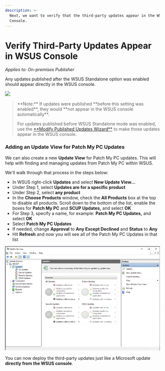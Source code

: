 ```yaml
---
description: >-
  Next, we want to verify that the third-party updates appear in the WSUS
  Console.
---
```


# Verify Third-Party Updates Appear in WSUS Console

_Applies to: On-premises Publisher_

Any updates published after the WSUS Standalone option was enabled should appear directly in the WSUS console.

![](/_images/image-(1133).png>)

<blockquote class="wp-block-quote">
<p>**Note:** If updates were published **before this setting was enabled**, they would **not appear in the WSUS console automatically**.</p>
<p>For updates published before WSUS Standalone mode was enabled, use the <a href="https://patchmypc.com/modify-published-third-party-updates-wizard">**Modify Published Updates Wizard**</a> to make those updates appear in the WSUS console.</p>
</blockquote>

### Adding an Update View for Patch My PC Updates

We can also create a new **Update View** for Patch My PC updates. This will help with finding and managing updates from Patch My PC within WSUS.&#x20;

We'll walk through that process in the steps below:

* In WSUS right-click **Updates** and select **New Update View...**
* Under Step 1, select **Updates are for a specific product**
* Under Step 2, select **any product**
* In the **Choose Products** window, check the **All Products** box at the top to disable all products. Scroll down to the bottom of the list, enable the boxes for **Patch My PC** and **SCUP Updates,** and select **OK**
* For Step 3, specify a name, for example: **Patch My PC Updates,** and select **OK**
* Select **Patch My PC Updates**
* If needed, change **Approval** to **Any Except Declined** and **Status** to **Any**
* Hit **Refresh** and now you will see all of the Patch My PC Updates in that list&#x20;

![Creating an Update view for Patch My PC Updates](/_images/wsus-standalone-4.gif "Creating an Update view for Patch My PC Updates")

You can now deploy the third-party updates just like a Microsoft update **directly from the WSUS console**.